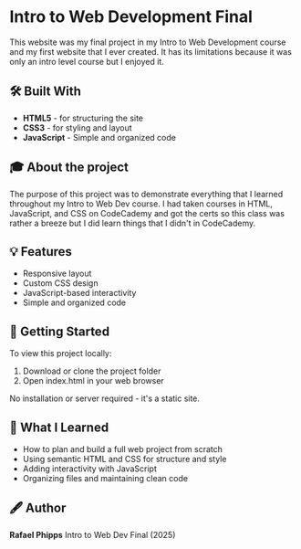 # Intro to Web Development Final

This website was my final project in my Intro to Web Development course and my first website that I ever created. It has its limitations because it was only an intro level course but I enjoyed it. 

## 🛠️ Built With 

- **HTML5** - for structuring the site
- **CSS3** - for styling and layout
- **JavaScript** - Simple and organized code

## 🎓 About the project

The purpose of this project was to demonstrate everything that I learned throughout my Intro to Web Dev course. I had taken courses in HTML, JavaScript, and CSS on CodeCademy and got the certs so this class was rather a breeze but I did learn things that I didn't in CodeCademy. 

## 💡 Features

- Responsive layout
- Custom CSS design
- JavaScript-based interactivity
- Simple and organized code

## 🚀 Getting Started

To view this project locally:

1. Download or clone the project folder 
2. Open index.html in your web browser

No installation or server required - it's a static site. 

## 🧠 What I Learned

- How to plan and build a full web project from scratch
- Using semantic HTML and CSS for structure and style 
- Adding interactivity with JavaScript
- Organizing files and maintaining clean code

## 🖋️ Author

**Rafael Phipps**
Intro to Web Dev Final (2025)





